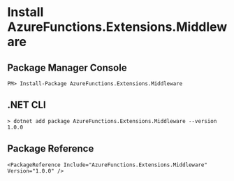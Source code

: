 # Install AzureFunctions.Extensions.Middleware

## Package Manager Console

`PM> Install-Package AzureFunctions.Extensions.Middleware`

## .NET CLI

`> dotnet add package AzureFunctions.Extensions.Middleware --version 1.0.0`

## Package Reference

`<PackageReference Include="AzureFunctions.Extensions.Middleware" Version="1.0.0" />`